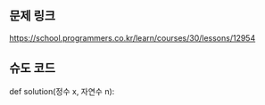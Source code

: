 ## 문제 링크
https://school.programmers.co.kr/learn/courses/30/lessons/12954

## 슈도 코드
def solution(정수 x, 자연수 n):
    
